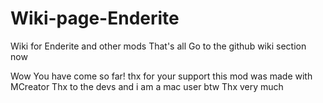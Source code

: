 # Wiki-page-Enderite
Wiki for Enderite and other mods
That's all
Go to the github wiki section
now































Wow
You have come so far!
thx for your support
this mod was made with MCreator
Thx to the devs
and i am a mac user btw
Thx very much
